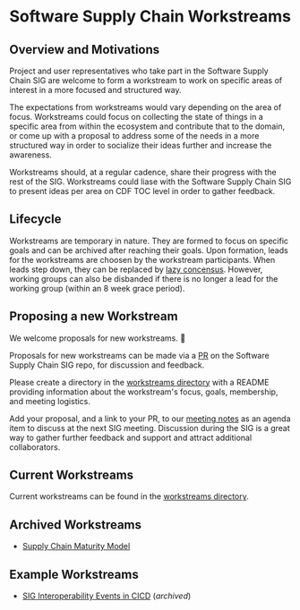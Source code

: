 # Software Supply Chain Workstreams

## Overview and Motivations

Project and user representatives who take part in the Software Supply Chain SIG are welcome to form a workstream to work on specific areas of interest in a more focused and structured way.

The expectations from workstreams would vary depending on the area of focus. Workstreams could focus on collecting the state of things in a specific area from within the ecosystem and contribute that to the domain, or come up with a proposal to address some of the needs in a more structured way in order to socialize their ideas further and increase the awareness.

Workstreams should, at a regular cadence, share their progress with the rest of the SIG. Workstreams could liase with the Software Supply Chain SIG to present ideas per area on CDF TOC level in order to gather feedback.

## Lifecycle

Workstreams are temporary in nature. They are formed to focus on specific goals and can be archived after reaching their goals. Upon formation, leads for the workstreams are choosen by the workstream participants. When leads step down, they can be replaced by [lazy concensus](https://wiki.openoffice.org/wiki/Documentation/FAQ/ProjectLevel/CommunityQuestions/What_is_%22Lazy_Consensus%22%3F). However, working groups can also be disbanded if there is no longer a lead for the working group (within an 8 week grace period).

## Proposing a new Workstream

We welcome proposals for new workstreams. 🎉

Proposals for new workstreams can be made via a [PR](https://github.com/cdfoundation/sig-software-supply-chain/pulls) on the Software Supply Chain SIG repo, for discussion and feedback.

Please create a directory in the [workstreams directory](../workstreams/) with a README providing information about the workstream's focus, goals, membership, and meeting logistics.

Add your proposal, and a link to your PR, to our [meeting notes](https://hackmd.io/MX4W9EE0RBeO3xfJ9wDi_Q) as an agenda item to discuss at the next SIG meeting. Discussion during the SIG is a great way to gather further feedback and support and attract additional collaborators.

## Current Workstreams

Current workstreams can be found in the [workstreams directory](../workstreams/).

## Archived Workstreams

* [Supply Chain Maturity Model](../workstreams/scmm/README.md)

## Example Workstreams

* [SIG Interoperability Events in CICD](https://github.com/cdfoundation/sig-interoperability/tree/main/workstreams/archived/events_in_cicd) (*archived*)

